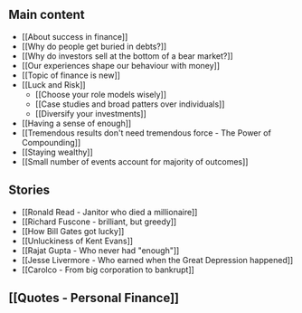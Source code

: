 ## Main content
- [[About success in finance]]
- [[Why do people get buried in debts?]]
- [[Why do investors sell at the bottom of a bear market?]]
- [[Our experiences shape our behaviour with money]]
- [[Topic of finance is new]]
- [[Luck and Risk]]
	- [[Choose your role models wisely]]
	- [[Case studies and broad patters over individuals]]
	- [[Diversify your investments]]
- [[Having a sense of enough]]
- [[Tremendous results don't need tremendous force - The Power of Compounding]]
- [[Staying wealthy]]
- [[Small number of events account for majority of outcomes]]

## Stories
- [[Ronald Read - Janitor who died a millionaire]]
- [[Richard Fuscone - brilliant, but greedy]]
- [[How Bill Gates got lucky]]
- [[Unluckiness of Kent Evans]]
- [[Rajat Gupta - Who never had "enough"]]
- [[Jesse Livermore - Who earned when the Great Depression happened]]
- [[Carolco - From big corporation to bankrupt]]

## [[Quotes - Personal Finance]]
